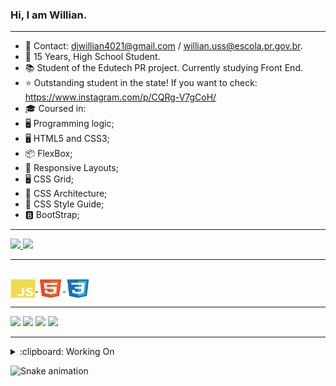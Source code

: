 ### Hi, I am Willian.

------

- 📧 Contact: djwillian4021@gmail.com / willian.uss@escola.pr.gov.br.
- 📓 15 Years, High School Student.
- 📚 Student of the Edutech PR project. Currently studying Front End.
- ⭐ Outstanding student in the state! If you want to check: https://www.instagram.com/p/CQRg-V7gCoH/
- 🎓 Coursed in:
- 🖥️ Programming logic;
- 🖥️ HTML5 and CSS3;
- 📦 FlexBox;
- 📱 Responsive Layouts;
- 🖥️ CSS Grid;
- 📂 CSS Architecture;
- 📁 CSS Style Guide;
- 🅱️ BootStrap;

------

<div>
  <a href="https://github.com/WillianMateusUss">
  <img height="150em" src="https://github-readme-stats.vercel.app/api?username=WillianMateusUss&show_icons=true&theme=dark&include_all_commits=true&count_private=true"/>
  <img height="150em" src="https://github-readme-stats.vercel.app/api/top-langs/?username=WillianMateusUss&layout=compact&langs_count=7&theme=dark"/>
</div>
  
 ------

 <div style="display: inline_block"><br>
  <img align="center" alt="Rafa-Js" height="30" width="40" src="https://raw.githubusercontent.com/devicons/devicon/master/icons/javascript/javascript-plain.svg">
  <img align="center" alt="Rafa-HTML" height="30" width="40" src="https://raw.githubusercontent.com/devicons/devicon/master/icons/html5/html5-original.svg">
  <img align="center" alt="Rafa-CSS" height="30" width="40" src="https://raw.githubusercontent.com/devicons/devicon/master/icons/css3/css3-original.svg">
</div>
  
------
  
<div> 
  <a href="https://github.com/WillianMateusUss" target="_blank"><img src="https://img.shields.io/badge/github-21262c?style=for-the-badge&logo=github&logoColor=white" target="_blank"></a>
  <a href="https://www.instagram.com/willian_uss/" target="_blank"><img src="https://img.shields.io/badge/-Instagram-%23E4405F?style=for-the-badge&logo=instagram&logoColor=white" target="_blank"></a>
  <a href = "mailto:djwillian4021@gmail.com"><img src="https://img.shields.io/badge/-Gmail-%23333?style=for-the-badge&logo=gmail&logoColor=white" target="_blank"></a>
  <a href="https://steamcommunity.com/id/Willian4021/" target="_blank"><img src="https://img.shields.io/badge/steam-1b2838?style=for-the-badge&logo=steam&logoColor=white" target="_blank"></a>
</div>
  
------
  
<details>
<summary> :clipboard: Working On</summary>
<section class="repositorio">
<a href="https://github.com/WillianMateusUss/edutech-pr">
  <img height="120em" align="center" src="https://github-readme-stats.vercel.app/api/pin/?username=WillianMateusUss&repo=edutech-pr&theme=dark"/>
</a>
</details>
  
  ![Snake animation](https://github.com/WillianMateusUss/WillianMateusUss/blob/output/github-contribution-grid-snake.svg)
